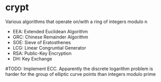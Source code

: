 # crypt
Various algorithms that operate on/with a ring of integers modulo n

- EEA: Extended Euclidean Algorithm 
- GRC: Chinese Remainder Algorithm
- SOE: Sieve of Eratosthenes
- LCG: Linear Congruntial Generator
- RSA: Public-Key Encryption
- DH:  Key Exchange

#TODO: Implement ECC. Apparently the discrete logarithm problem is harder for the group of elliptic curve points than integers modulo prime
